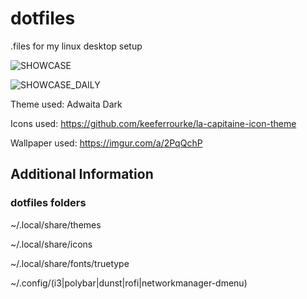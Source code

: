 # dotfiles
.files for my linux desktop setup

![SHOWCASE](https://raw.githubusercontent.com/xyiii/dotfiles/master/showcase.png)

![SHOWCASE_DAILY](https://raw.githubusercontent.com/xyiii/dotfiles/master/showcase_daily.png)

Theme used: Adwaita Dark

Icons used: https://github.com/keeferrourke/la-capitaine-icon-theme

Wallpaper used: https://imgur.com/a/2PqQchP

## Additional Information

### dotfiles folders

~/.local/share/themes

~/.local/share/icons

~/.local/share/fonts/truetype

~/.config/(i3|polybar|dunst|rofi|networkmanager-dmenu)

